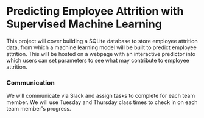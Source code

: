 # Predicting Employee Attrition with Supervised Machine Learning

This project will cover building a SQLite database to store employee attrition data, from which a machine learning model will be built to predict employee attrition. This will be hosted on a webpage with an interactive predictor into which users can set parameters to see what may contribute to employee attrition.

### Communication
We will communicate via Slack and assign tasks to complete for each team member. We will use Tuesday and Thursday class times to check in on each team member's progress. 